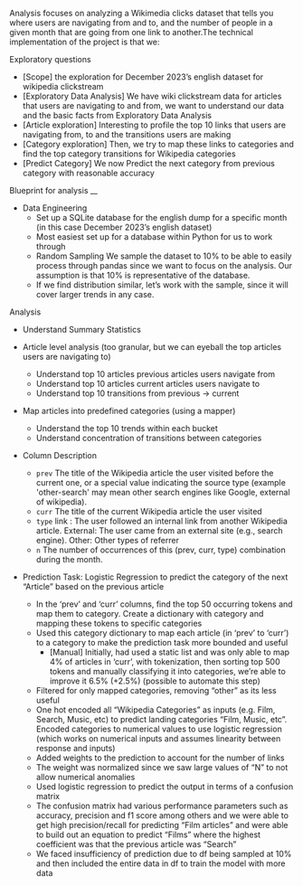 Analysis focuses on analyzing a Wikimedia clicks dataset that tells you where users are navigating from and to, and the number of people in a given month that are going from one link to another.The technical implementation of the project is that we:

Exploratory questions

- [Scope] the exploration for December 2023’s english dataset for wikipedia clickstream
- [Exploratory Data Analysis] We have wiki clickstream data for articles that users are navigating to and from, we want to understand our data and the basic facts from Exploratory Data Analysis
- [Article exploration] Interesting to profile the top 10 links that users are navigating from, to and the transitions users are making
- [Category exploration] Then, we try to map these links to categories and find the top category transitions for Wikipedia categories
- [Predict Category] We now Predict the next category from previous category with reasonable accuracy


Blueprint for analysis
__

- Data Engineering 
  - Set up a SQLite database for the english dump for a specific month (in this case December 2023’s english dataset)
  - Most easiest set up for a database within Python for us to work through
  - Random Sampling We sample the dataset to 10% to be able to easily process through pandas since we want to focus on the analysis. Our assumption is that 10% is representative of the database.
  - If we find distribution similar, let’s work with the sample, since it will cover larger trends in any case.


Analysis
- Understand Summary Statistics
- Article level analysis (too granular, but we can eyeball the top articles users are navigating to)
  - Understand top 10 articles previous articles users navigate from
  - Understand top 10 articles current articles users navigate to
  - Understand top 10 transitions from previous → current 
- Map articles into predefined categories (using a mapper)
  - Understand the top 10  trends within each bucket
  - Understand concentration of transitions between categories

- Column Description
  - `prev` The title of the Wikipedia article the user visited before the current one, or a special value indicating the source type (example 'other-search' may mean other search engines like Google, external of wikipedia).
  - `curr` The title of the current Wikipedia article the user visited
  - `type` link : The user followed an internal link from another Wikipedia article. External: The user came from an external site (e.g., search engine). Other: Other types of referrer
  - `n` The number of occurrences of this (prev, curr, type) combination during the month.
  

- Prediction Task: Logistic Regression to predict the category of the next “Article” based on the previous article
  - In the ‘prev’ and ‘curr’ columns, find the top 50 occurring tokens and map them to category. Create a dictionary with category and mapping these tokens to specific categories
  - Used this category dictionary to map each article (in ‘prev’ to ‘curr’)  to a category to make the prediction task more bounded and useful
    - [Manual] Initially, had used a static list and was only able to map 4% of articles in ‘curr’, with tokenization, then sorting top 500 tokens and manually classifying it into categories, we’re able to improve it 6.5% (+2.5%) (possible to automate this step) 
  - Filtered for only mapped categories, removing “other” as its less useful
  - One hot encoded all “Wikipedia Categories” as inputs (e.g. Film, Search, Music, etc) to predict landing categories “Film, Music, etc”. Encoded categories to numerical values to use logistic regression (which works on numerical inputs and assumes linearity between response and inputs)
  - Added weights to the prediction to account for the number of links
  - The weight was normalized since we saw large values of “N” to not allow numerical anomalies
  - Used logistic regression to predict the output in terms of a confusion matrix
  - The confusion matrix had various performance parameters such as accuracy, precision and f1 score among others and we were able to get high precision/recall for predicting “Film articles” and were able to build out an equation to predict “Films” where the highest coefficient was that the previous article was “Search” 
  - We faced insufficiency of prediction due to df being sampled at 10% and then included the entire data in df to train the model with more data
  
  
  
  
  

	
